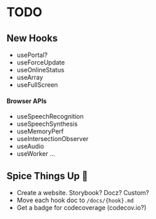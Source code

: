 # TODO

## New Hooks
* usePortal?
* useForceUpdate
* useOnlineStatus
* useArray
* useFullScreen

#### Browser APIs
* useSpeechRecognition
* useSpeechSynthesis
* useMemoryPerf
* useIntersectionObserver
* useAudio
* useWorker
...



## Spice Things Up 🥘
* Create a website. Storybook? Docz? Custom?
* Move each hook doc to `/docs/{hook}.md`
* Get a badge for codecoverage (codecov.io?)
